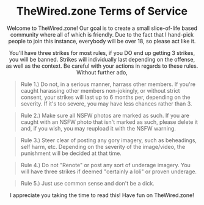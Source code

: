 <h1 align="center"> TheWired.zone Terms of Service </h1>

<p align="center">
Welcome to TheWired.zone! Our goal is to create a small slice-of-life based community where all of which is friendly. Due to the fact that I hand-pick people to join this instance, everybody will be over 18, so please act like it.
</p>

<p align="center">
You'll have three strikes for most rules, if you DO end up getting 3 strikes, you will be banned. Strikes will individually last depending on the offense, as well as the context. Be careful with your actions in regards to these rules.
Without further ado,
</p>

> Rule 1.) Do not, in a serious manner, harrass other members. If you're caught harassing other members non-jokingly, or without strict consent, your strikes will last up to 6 months per, depending on the severity. If it's too severe, you may have less chances rather than 3.

> Rule 2.) Make sure all NSFW photos are marked as such. If you are caught with an NSFW photo that isn't marked as such, please delete it and, if you wish, you may reupload it with the NSFW warning.

> Rule 3.) Steer clear of posting any gory imagery, such as beheadings, self harm, etc. Depending on the severity of the image/video, the punishment will be decided at that time.

> Rule 4.) Do not "Renote" or post any sort of underage imagery. You will have three strikes if deemed "certainly a loli" or proven underage.  

> Rule 5.) Just use common sense and don't be a dick.
<p align="center">
I appreciate you taking the time to read this! Have fun on TheWired.zone!
</p>
